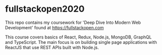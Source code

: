 # fullstackopen2020
This repo contains my coursework for 'Deep Dive Into Modern Web Development' found at https://fullstackopen.com

This course covers basics of React, Redux, Node.js, MongoDB, GraphQL and TypeScript.
The main focus is on building single page applications with ReactJS that use REST APIs built with Node.js.
